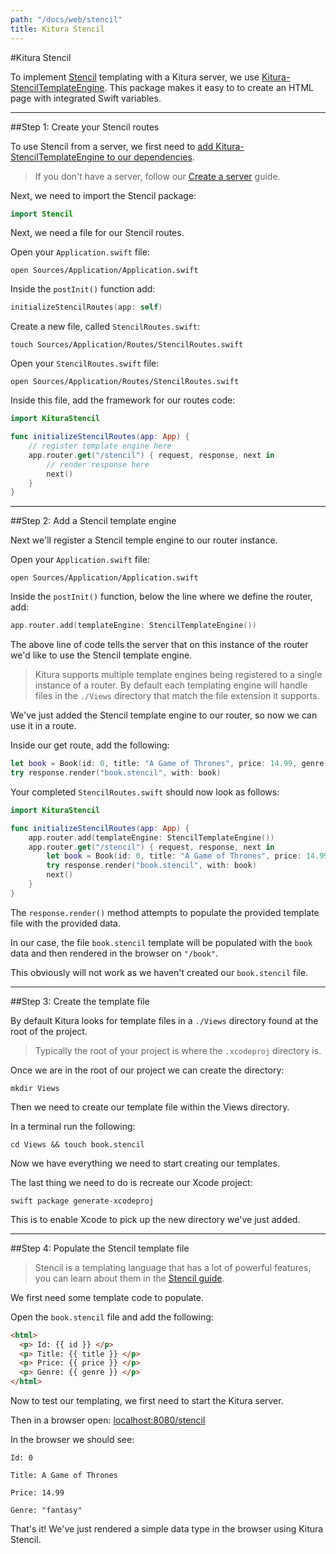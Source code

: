 ```yaml
---
path: "/docs/web/stencil"
title: Kitura Stencil
---
```


#Kitura Stencil

To implement [Stencil](https://github.com/stencilproject/Stencil) templating with a Kitura server, we use [Kitura-StencilTemplateEngine](https://github.com/Kitura/Kitura-StencilTemplateEngine). This package makes it easy to to create an HTML page with integrated Swift variables.

---

##Step 1: Create your Stencil routes

To use Stencil from a server, we first need to [add Kitura-StencilTemplateEngine to our dependencies](https://github.com/Kitura/Kitura-StencilTemplateEngine#add-dependencies).

> If you don't have a server, follow our [Create a server](../getting-started/create-server-cli) guide.

Next, we need to import the Stencil package:

```swift
import Stencil
```

Next, we need a file for our Stencil routes.

Open your `Application.swift` file:

```
open Sources/Application/Application.swift
```

Inside the `postInit()` function add:

```swift
initializeStencilRoutes(app: self)
```

Create a new file, called `StencilRoutes.swift`:

```
touch Sources/Application/Routes/StencilRoutes.swift
```

Open your `StencilRoutes.swift` file:

```
open Sources/Application/Routes/StencilRoutes.swift
```

Inside this file, add the framework for our routes code:

```swift
import KituraStencil

func initializeStencilRoutes(app: App) {
    // register template engine here
    app.router.get("/stencil") { request, response, next in
        // render response here
        next()
    }
}
```

---

##Step 2: Add a Stencil template engine

Next we'll register a Stencil temple engine to our router instance.

Open your `Application.swift` file:

```
open Sources/Application/Application.swift
```

Inside the `postInit()` function, below the line where we define the router, add:

```swift
app.router.add(templateEngine: StencilTemplateEngine())
```

The above line of code tells the server that on this instance of the router we'd like to use the Stencil template engine.

> Kitura supports multiple template engines being registered to a single instance of a router. By default each templating engine will handle files in the `./Views` directory that match the file extension it supports.

We've just added the Stencil template engine to our router, so now we can use it in a route.

Inside our get route, add the following:

```swift
let book = Book(id: 0, title: "A Game of Thrones", price: 14.99, genre: "fantasy")
try response.render("book.stencil", with: book)
```

Your completed `StencilRoutes.swift` should now look as follows:

```swift
import KituraStencil

func initializeStencilRoutes(app: App) {
    app.router.add(templateEngine: StencilTemplateEngine())
    app.router.get("/stencil") { request, response, next in
        let book = Book(id: 0, title: "A Game of Thrones", price: 14.99, genre: "fantasy")
        try response.render("book.stencil", with: book)
        next()
    }
}
```

The `response.render()` method attempts to populate the provided template file with the provided data.

In our case, the file `book.stencil` template will be populated with the `book` data and then rendered in the browser on `"/book"`.

This obviously will not work as we haven't created our `book.stencil` file.

---

##Step 3: Create the template file

By default Kitura looks for template files in a `./Views` directory found at the root of the project.

> Typically the root of your project is where the `.xcodeproj` directory is.

Once we are in the root of our project we can create the directory:

```
mkdir Views
```

Then we need to create our template file within the Views directory.

In a terminal run the following:

```
cd Views && touch book.stencil
```

Now we have everything we need to start creating our templates.

The last thing we need to do is recreate our Xcode project:

```
swift package generate-xcodeproj
```

This is to enable Xcode to pick up the new directory we've just added.

---

##Step 4: Populate the Stencil template file

> Stencil is a templating language that has a lot of powerful features, you can learn about them in the [Stencil guide](http://stencil.fuller.li/en/latest/).

We first need some template code to populate.

Open the `book.stencil` file and add the following:

```html
<html>
  <p> Id: {{ id }} </p>
  <p> Title: {{ title }} </p>
  <p> Price: {{ price }} </p>
  <p> Genre: {{ genre }} </p>
</html>
```

Now to test our templating, we first need to start the Kitura server.

Then in a browser open: <a href="http://localhost:8080/stencil" target="blank">localhost:8080/stencil</a>

In the browser we should see:

```
Id: 0

Title: A Game of Thrones

Price: 14.99

Genre: "fantasy"
```

That's it! We've just rendered a simple data type in the browser using Kitura Stencil.
